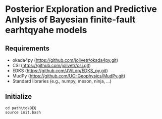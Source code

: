 # Posterior Exploration and Predictive Anlysis of Bayesian finite-fault earhtqyahe models

## Requirements

* okada4py (https://github.com/jolivetr/okada4py.git)
* CSI (https://github.com/jolivetr/csi.git)
* EDKS (https://github.com/JViLop/EDKS_py.git)
* MudPy (https://github.com/UO-Geophysics/MudPy.git)
* Standard libraries (e.g., numpy, meson, ninja, ...)

## Initialize

```
cd path\to\BEQ
source init.bash
```


